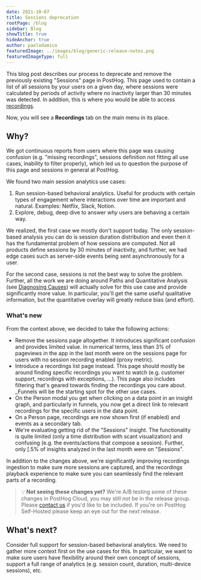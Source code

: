 ```yaml
---
date: 2021-10-07
title: Sessions deprecation
rootPage: /blog
sidebar: Blog
showTitle: true
hideAnchor: true
author: paolodamico
featuredImage: ../images/blog/generic-release-notes.png
featuredImageType: full
---
```


This blog post describes our process to deprecate and remove the previously existing "Sessions" page in PostHog. This page used to contain a list of all sessions by your users on a given day, where sessions were calculated by periods of activity where no inactivity larger than 30 minutes was detected. In addition, this is where you would be able to access [recordings](/docs/user-guides/recordings).

Now, you will see a **Recordings** tab on the main menu in its place.


## Why?

We got continuous reports from users where this page was causing confusion (e.g. "missing recordings", sessions definition not fitting all use cases, inability to filter properly), which led us to question the purpose of this page and sessions in general at PostHog. 

We found two main session analytics use cases:
1. Run session-based behavioral analytics. Useful for products with certain types of engagement where interactions over time are important and natural. Examples: Netflix, Slack, Notion.
2. Explore, debug, deep dive to answer _why_ users are behaving a certain way.


We realized, the first case we mostly don't support today. The only session-based analysis you can do is session duration distribution and even then it has the fundamental problem of how sessions are computed. Not all products define sessions by 30 minutes of inactivity, and further, we had edge cases such as server-side events being sent asynchronously for a user.

For the second case, sessions is not the best way to solve the problem. Further, all the work we are doing around Paths and Quantitative Analysis (see [Diagnosing Causes](/handbook/strategy/strategy#milestone-2-early-august-onwards)) will actually solve for this use case and provide significantly more value. In particular, you'll get the same useful qualitative information, but the quantitative overlay will greatly reduce bias (and effort).


### What's new

From the context above, we decided to take the following actions:
- Remove the sessions page altogether. It introduces significant confusion and provides limited value. In numerical terms, less than 3% of pageviews in the app in the last month were on the sessions page for users with no session recording enabled (proxy metric).
- Introduce a recordings list page instead. This page should mostly be around finding specific recordings you want to watch (e.g. customer support, recordings with exceptions, ...). This page also includes filtering that's geared towards finding the recordings you care about. _Funnels will be the starting spot for the other use cases.
- On the Person modal you get when clicking on a data point in an insight graph, and particularly in funnels, you now get a direct link to relevant recordings for the specific users in the data point.
- On a Person page, recordings are now shown first (if enabled) and events as a secondary tab.
- We're evaluating getting rid of the "Sessions" insight. The functionality is quite limited (only a time distribution with scant visualization) and confusing (e.g. the events/actions that compose a session). Further, only [.5% of insights analyzed in the last month were on "Sessions".


In addition to the changes above, we're significantly improving recordings ingestion to make sure more sessions are captured, and the recordings playback experience to make sure you can seamlessly find the relevant parts of a recording.


> 💡 **Not seeing these changes yet?** We're A/B testing some of these changes in PostHog Cloud, you may still not be in the release group. Please [contact us](/slack) if you'd like to be included. If you're on PostHog Self-Hosted please keep an eye out for the next release.

## What's next?
Consider full support for session-based behavioral analytics. We need to gather more context first on the use cases for this. In particular, we want to make sure users have flexibility around their own concept of sessions, support a full range of analytics (e.g. session count, duration, multi-device sessions), etc.